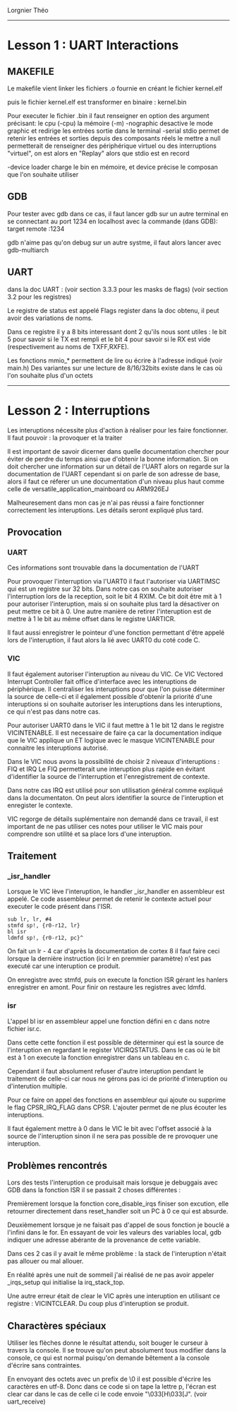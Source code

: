 Lorgnier Théo

__________________________

# Lesson 1 : UART Interactions

## MAKEFILE

Le makefile vient linker les fichiers .o fournie en créant le fichier kernel.elf

puis le fichier kernel.elf est transformer en binaire : kernel.bin

Pour executer le fichier .bin il faut renseigner en option des argument précisant:
le cpu (-cpu)
la mémoire (-m)
-nographic desactive le mode graphic et redirige les entrées sortie dans le terminal
-serial stdio permet de retenir les entrées et sorties depuis des composants réels
le mettre a null permetterait de renseigner des périphérique virtuel ou des interruptions "virtuel", on est alors en "Replay" alors que stdio est en record

-device loader charge le bin en mémoire, et device précise le composan que l'on souhaite utiliser

## GDB

Pour tester avec gdb dans ce cas, il faut lancer gdb sur un autre terminal en se connectant au port 1234 en localhost avec la commande (dans GDB): target remote :1234

gdb n'aime pas qu'on debug sur un autre systme, il faut alors lancer avec gdb-multiarch


## UART
dans la doc UART : 
(voir section 3.3.3 pour les masks de flags)
(voir section 3.2 pour les registres)

Le registre de status est appelé Flags register dans la doc obtenu, il peut avoir des variations de noms.

Dans ce registre il y a 8 bits interessant dont 2 qu'ils nous sont utiles : le bit 5 pour savoir si le TX est rempli et le bit 4 pour savoir si le RX est vide (respectivement au noms de TXFF,RXFE).

Les fonctions mmio_* permettent de lire ou écrire à l'adresse indiqué (voir main.h)
Des variantes sur une lecture de 8/16/32bits existe dans le cas où l'on souhaite plus d'un octets

__________________________

# Lesson 2 : Interruptions

Les interuptions nécessite plus d'action à réaliser pour les faire fonctionner.
Il faut pouvoir : la provoquer et la traiter

Il est important de savoir dicerner dans quelle documentation chercher pour éviter de perdre du temps ainsi que d'obtenir la bonne information. 
Si on doit chercher une information sur un détail de l'UART alors on regarde sur la documentation de l'UART cependant si on parle de son adresse de base, alors il faut ce réferer un une documentation d'un niveau plus haut comme celle de versatile_application_mainboard ou ARM926EJ

Malheuresement dans mon cas je n'ai pas réussi a faire fonctionner correctement les interuptions. Les détails seront expliqué plus tard.

## Provocation

### UART

Ces informations sont trouvable dans la documentation de l'UART

Pour provoquer l'interruption via l'UART0 il faut l'autoriser via UARTIMSC qui est un registre sur 32 bits. Dans notre cas on souhaite autoriser l'interruption lors de la reception, soit le bit 4 RXIM. Ce bit doit être mit à 1 pour autoriser l'interuption, mais si on souhaite plus tard la désactiver on peut mettre ce bit à 0. Une autre manière de retirer l'interuption est de mettre à 1 le bit au même offset dans le registre UARTICR.

Il faut aussi enregistrer le pointeur d'une fonction permettant d'être appelé lors de l'interuption, il faut alors la lié avec UART0 du coté code C.

### VIC

Il faut également autoriser l'interuption au niveau du VIC. Ce VIC Vectored Interrupt Controller fait office d'interface avec les interuptions de périphérique. Il centraliser les interuptions pour que l'on puisse déterminer la source de celle-ci et il également possible d'obtenir la priorité d'une interuptions si on souhaite autoriser les interuptions dans les interuptions, ce qui n'est pas dans notre cas.

Pour autoriser UART0 dans le VIC il faut mettre à 1 le bit 12 dans le registre VICINTENABLE. Il est necessaire de faire ça car la documentation indique que le VIC applique un ET logique avec le masque VICINTENABLE pour connaitre les interuptions autorisé.

Dans le VIC nous avons la possibilité de choisir 2 niveaux d'interuptions : FIQ et IRQ
Le FIQ permetterait une interuption plus rapide en évitant d'identifier la source de l'interruption et l'enregistrement de contexte.

Dans notre cas IRQ est utilisé pour son utilisation général comme expliqué dans la documentaton. On peut alors identifier la source de l'interuption et enregister le contexte.


VIC regorge de détails suplémentaire non demandé dans ce travail, il est important de ne pas utiliser ces notes pour utiliser le VIC mais pour comprendre son utilité et sa place lors d'une interuption.

## Traitement

### _isr_handler
Lorsque le VIC lève l'interuption, le handler _isr_handler en assembleur est appelé. Ce code assembleur permet de retenir le contexte actuel pour executer le code présent dans l'ISR. 

    sub lr, lr, #4
    stmfd sp!, {r0-r12, lr}
    bl isr
    ldmfd sp!, {r0-r12, pc}^

On fait un lr - 4 car d'après la documentation de cortex 8 il faut faire ceci lorsque la dernière instruction (ici lr en premmier paramètre) n'est pas executé car une interuption ce produit.

On enregistre avec stmfd, puis on execute la fonction ISR gérant les hanlers enregistrer en amont. Pour finir on restaure les registres avec ldmfd.

### isr

L'appel bl isr en assembleur appel une fonction défini en c dans notre fichier isr.c.

Dans cette cette fonction il est possible de déterminer qui est la source de l'interuption en regardant le register VICIRQSTATUS. Dans le cas où le bit est à 1 on execute la fonction enregistrer dans un tableau en c. 

Cependant il faut absolument refuser d'autre interuption pendant le traitement de celle-ci car nous ne gérons pas ici de priorité d'interuption ou d'interution multiple.

Pour ce faire on appel des fonctions en assembleur qui ajoute ou supprime le flag CPSR_IRQ_FLAG dans CPSR. L'ajouter permet de ne plus écouter les interuptions.

Il faut également mettre à 0 dans le VIC le bit avec l'offset associé à la source de l'interuption sinon il ne sera pas possible de re provoquer une interuption.

## Problèmes rencontrés

Lors des tests l'interuption ce produisait mais lorsque je debuggais avec GDB dans la fonction ISR il se passait 2 choses différentes : 

Premièrement lorsque la fonction core_disable_irqs finiser son excution, elle retourner directement dans reset_handler soit un PC à 0 ce qui est absurde.

Deuxièmement lorsque je ne faisait pas d'appel de sous fonction je bouclé a l'infini dans le for. En essayant de voir les valeurs des variables local, gdb indiquer une adresse abérante de la provenance de cette variable.

Dans ces 2 cas il y avait le même problème : la stack de l'interuption n'était pas allouer ou mal allouer.


En réalité après une nuit de sommeil j'ai réalisé de ne pas avoir appeler _irqs_setup qui initialise la irq_stack_top.


Une autre erreur était de clear le VIC après une interuption en utilisant ce registre : VICINTCLEAR. Du coup plus d'interuption se produit.

## Charactères spéciaux

Utiliser les flèches donne le résultat attendu, soit bouger le curseur à travers la console. Il se trouve qu'on peut absolument tous modifier dans la console, ce qui est normal puisqu'on demande bêtement a la console d'écrire sans contraintes.

En envoyant des octets avec un prefix de \0 il est possible d'écrire les caractères en utf-8. Donc dans ce code si on tape la lettre p, l'écran est clear car dans le cas de celle ci le code envoie "\033[H\033[J". (voir uart_receive)